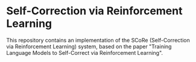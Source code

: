 # Self-Correction via Reinforcement Learning

This repository contains an implementation of the SCoRe (Self-Correction via Reinforcement Learning) system, based on the paper "Training Language Models to Self-Correct via Reinforcement Learning".
